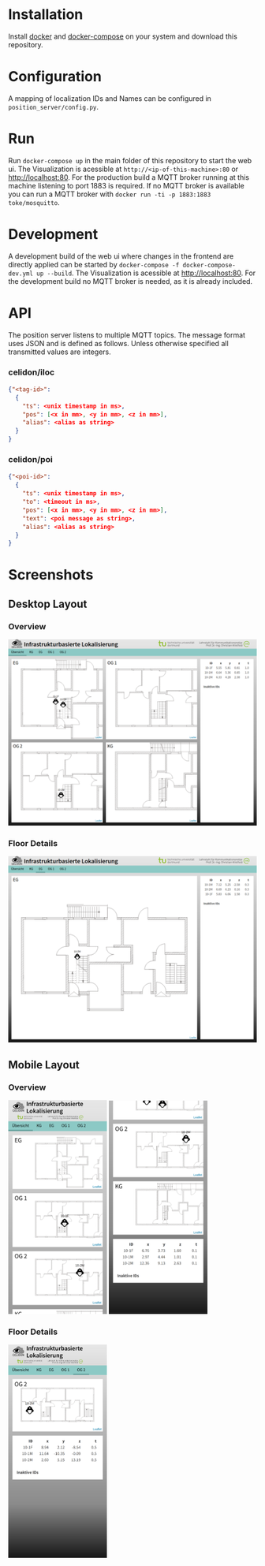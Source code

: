 # Installation
Install [docker](https://docs.docker.com/install/) and [docker-compose](https://docs.docker.com/compose/install/) on your system and download this repository.


# Configuration
A mapping of localization IDs and Names can be configured in `position_server/config.py`.


# Run
Run `docker-compose up` in the main folder of this repository to start the web ui.
The Visualization is acessible at `http://<ip-of-this-machine>:80` or [http://localhost:80](http://localhost:80). For the production build a MQTT broker running at this machine listening to port 1883 is required. If no MQTT broker is available you can run a MQTT broker with `docker run -ti -p 1883:1883 toke/mosquitto`.


# Development
A development build of the web ui where changes in the frontend are directly applied can be started by `docker-compose -f docker-compose-dev.yml up --build`.
The Visualization is acessible at [http://localhost:80](http://localhost:80). For the development build no MQTT broker is needed, as it is already included.


# API
The position server listens to multiple MQTT topics.
The message format uses JSON and is defined as follows.
Unless otherwise specified all transmitted values are integers.

### celidon/iloc
```json
{"<tag-id>":
  {
    "ts": <unix timestamp in ms>,
    "pos": [<x in mm>, <y in mm>, <z in mm>],
    "alias": <alias as string>
  }
}
```

### celidon/poi
```json
{"<poi-id>":
  {
    "ts": <unix timestamp in ms>,
    "to": <timeout in ms>,
    "pos": [<x in mm>, <y in mm>, <z in mm>],
    "text": <poi message as string>,
    "alias": <alias as string>
  }
}
```

# Screenshots

## Desktop Layout

### Overview

<img src="screenshots/desktop_overview.png" alt="drawing" width="800"/>

### Floor Details

<img src="screenshots/desktop_details.png" alt="drawing" width="800"/>


## Mobile Layout

### Overview

<img src="screenshots/mobile_overview_1.png" alt="drawing" width="200"/>  <img src="screenshots/mobile_overview_2.png" alt="drawing" width="200"/>

### Floor Details

<img src="screenshots/mobile_details.png" alt="drawing" width="200"/>
